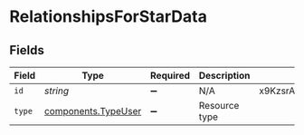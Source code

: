 # RelationshipsForStarData


## Fields

| Field                                                             | Type                                                              | Required                                                          | Description                                                       | Example                                                           |
| ----------------------------------------------------------------- | ----------------------------------------------------------------- | ----------------------------------------------------------------- | ----------------------------------------------------------------- | ----------------------------------------------------------------- |
| `id`                                                              | *string*                                                          | :heavy_minus_sign:                                                | N/A                                                               | x9KzsrACXZv8tPwlEDsKb6                                            |
| `type`                                                            | [components.TypeUser](../../../sdk/models/components/typeuser.md) | :heavy_minus_sign:                                                | Resource type                                                     |                                                                   |